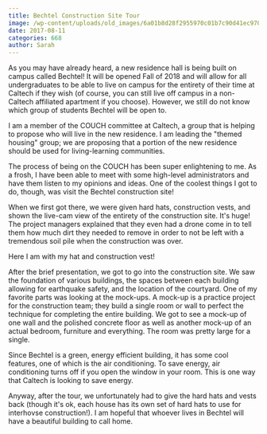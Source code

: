 ```yaml
---
title: Bechtel Construction Site Tour
image: /wp-content/uploads/old_images/6a01b8d28f2955970c01b7c90d41ec970b-pi.jpg
date: 2017-08-11
categories: 668
author: Sarah
---
```



As you may have already heard, a new residence hall is being built on campus called Bechtel! It will be opened Fall of 2018 and will allow for all undergraduates to be able to live on campus for the entirety of their time at Caltech if they wish (of course, you can still live off campus in a non-Caltech affiliated apartment if you choose). However, we still do not know which group of students Bechtel will be open to.

I am a member of the COUCH committee at Caltech, a group that is helping to propose who will live in the new residence. I am leading the "themed housing" group; we are proposing that a portion of the new residence should be used for living-learning communities.

The process of being on the COUCH has been super enlightening to me. As a frosh, I have been able to meet with some high-level administrators and have them listen to my opinions and ideas. One of the coolest things I got to do, though, was visit the Bechtel construction site!

When we first got there, we were given hard hats, construction vests, and shown the live-cam view of the entirety of the construction site. It's huge! The project managers explained that they even had a drone come in to tell them how much dirt they needed to remove in order to not be left with a tremendous soil pile when the construction was over.

Here I am with my hat and construction vest!

After the brief presentation, we got to go into the construction site. We saw the foundation of various buildings, the spaces between each building allowing for earthquake safety, and the location of the courtyard. One of my favorite parts was looking at the mock-ups. A mock-up is a practice project for the construction team; they build a single room or wall to perfect the technique for completing the entire building. We got to see a mock-up of one wall and the polished concrete floor as well as another mock-up of an actual bedroom, furniture and everything. The room was pretty large for a single.

Since Bechtel is a green, energy efficient building, it has some cool features, one of which is the air conditioning. To save energy, air conditioning turns off if you open the window in your room. This is one way that Caltech is looking to save energy.

Anyway, after the tour, we unfortunately had to give the hard hats and vests back (though it's ok, each house has its own set of hard hats to use for interhovse construction!). I am hopeful that whoever lives in Bechtel will have a beautiful building to call home.

